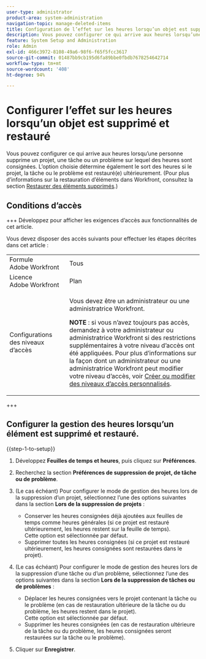 ```yaml
---
user-type: administrator
product-area: system-administration
navigation-topic: manage-deleted-items
title: Configuration de l’effet sur les heures lorsqu’un objet est supprimé et restauré
description: Vous pouvez configurer ce qui arrive aux heures lorsqu’une personne supprime un projet, une tâche ou un problème sur lequel des heures sont consignées. L’option choisie détermine également le sort des heures si le projet, la tâche ou le problème est restauré(e) ultérieurement. (Pour plus d’informations sur la restauration d’éléments dans Workfront, consultez la section « Restaurer des éléments supprimés ».)
feature: System Setup and Administration
role: Admin
exl-id: 466c3972-8108-49a6-98f6-f65f5fcc3617
source-git-commit: 01487bb9cb195d6fa89bbe0fbdb7678254642714
workflow-type: tm+mt
source-wordcount: '408'
ht-degree: 94%

---
```


# Configurer l’effet sur les heures lorsqu’un objet est supprimé et restauré

Vous pouvez configurer ce qui arrive aux heures lorsqu’une personne supprime un projet, une tâche ou un problème sur lequel des heures sont consignées. L’option choisie détermine également le sort des heures si le projet, la tâche ou le problème est restauré(e) ultérieurement. (Pour plus d’informations sur la restauration d’éléments dans Workfront, consultez la section [Restaurer des éléments supprimés](../../../administration-and-setup/manage-workfront/manage-deleted-items/restore-deleted-items.md).)

## Conditions d’accès

+++ Développez pour afficher les exigences d’accès aux fonctionnalités de cet article.

Vous devez disposer des accès suivants pour effectuer les étapes décrites dans cet article :

<table style="table-layout:auto"> 
 <col> 
 <col> 
 <tbody> 
  <tr> 
   <td role="rowheader">Formule Adobe Workfront</td> 
   <td>Tous</td> 
  </tr> 
  <tr> 
   <td role="rowheader">Licence Adobe Workfront</td> 
   <td>Plan</td> 
  </tr> 
  <tr> 
   <td role="rowheader">Configurations des niveaux d’accès</td> 
   <td> <p>Vous devez être un administrateur ou une administratrice Workfront.</p> <p><b>NOTE</b> : si vous n’avez toujours pas accès, demandez à votre administrateur ou administratrice Workfront si des restrictions supplémentaires à votre niveau d’accès ont été appliquées. Pour plus d’informations sur la façon dont un administrateur ou une administratrice Workfront peut modifier votre niveau d’accès, voir <a href="../../../administration-and-setup/add-users/configure-and-grant-access/create-modify-access-levels.md" class="MCXref xref">Créer ou modifier des niveaux d’accès personnalisés</a>.</p> </td> 
  </tr> 
 </tbody> 
</table>

+++

## Configurer la gestion des heures lorsqu’un élément est supprimé et restauré.

{{step-1-to-setup}}

1. Développez **Feuilles de temps et heures**, puis cliquez sur **Préférences**.

1. Recherchez la section **Préférences de suppression de projet, de tâche ou de problème**.
1. (Le cas échéant) Pour configurer le mode de gestion des heures lors de la suppression d’un projet, sélectionnez l’une des options suivantes dans la section **Lors de la suppression de projets** :

   * Conserver les heures consignées déjà ajoutées aux feuilles de temps comme heures générales (si ce projet est restauré ultérieurement, les heures restent sur la feuille de temps).\
     Cette option est sélectionnée par défaut.
   * Supprimer toutes les heures consignées (si ce projet est restauré ultérieurement, les heures consignées sont restaurées dans le projet).

1. (Le cas échéant) Pour configurer le mode de gestion des heures lors de la suppression d’une tâche ou d’un problème, sélectionnez l’une des options suivantes dans la section **Lors de la suppression de tâches ou de problèmes** :

   * Déplacer les heures consignées vers le projet contenant la tâche ou le problème (en cas de restauration ultérieure de la tâche ou du problème, les heures restent dans le projet).\
     Cette option est sélectionnée par défaut.
   * Supprimer les heures consignées (en cas de restauration ultérieure de la tâche ou du problème, les heures consignées seront restaurées sur la tâche ou le problème).

1. Cliquer sur **Enregistrer**.
